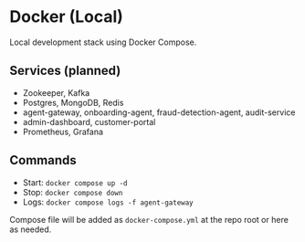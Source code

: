 # Docker (Local)

Local development stack using Docker Compose.

## Services (planned)

- Zookeeper, Kafka
- Postgres, MongoDB, Redis
- agent-gateway, onboarding-agent, fraud-detection-agent, audit-service
- admin-dashboard, customer-portal
- Prometheus, Grafana

## Commands

- Start: `docker compose up -d`
- Stop: `docker compose down`
- Logs: `docker compose logs -f agent-gateway`

Compose file will be added as `docker-compose.yml` at the repo root or here as needed. 